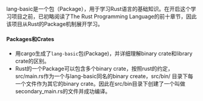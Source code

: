 lang-basic是一个包（Package），用于学习Rust语言的基础知识。在开启这个学习项目之前，已初略阅读了The Rust Programming Language的前十章节，因此该项目从Rust的Package机制展开学习。


#### Packages和Crates
- 用cargo生成了`lang-basic`包(Package)，并详细理解binary crate和library crate的区别。
- Rust的一个Package可以包含多个binary crate，按照rust的约定，src/main.rs作为一个与lang-basic同名的binary create，src/bin/ 目录下每一个文件作为其它的binary crate。因此在src/bin目录下创建了一个叫做secondary_main.rs的文件并成功编译。
